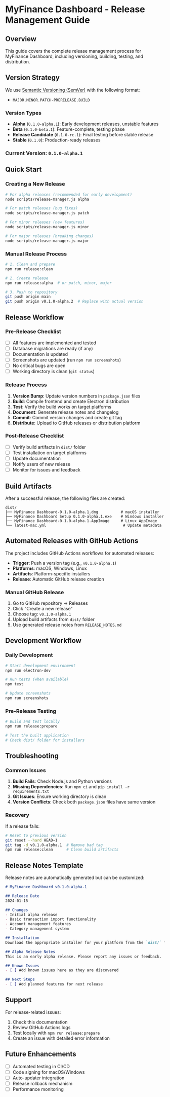 # MyFinance Dashboard - Release Management Guide

## Overview

This guide covers the complete release management process for MyFinance Dashboard, including versioning, building, testing, and distribution.

## Version Strategy

We use [Semantic Versioning (SemVer)](https://semver.org/) with the following format:
- `MAJOR.MINOR.PATCH-PRERELEASE.BUILD`

### Version Types

- **Alpha** (`0.1.0-alpha.1`): Early development releases, unstable features
- **Beta** (`0.1.0-beta.1`): Feature-complete, testing phase
- **Release Candidate** (`0.1.0-rc.1`): Final testing before stable release
- **Stable** (`0.1.0`): Production-ready releases

### Current Version: `0.1.0-alpha.1`

## Quick Start

### Creating a New Release

```bash
# For alpha releases (recommended for early development)
node scripts/release-manager.js alpha

# For patch releases (bug fixes)
node scripts/release-manager.js patch

# For minor releases (new features)
node scripts/release-manager.js minor

# For major releases (breaking changes)
node scripts/release-manager.js major
```

### Manual Release Process

```bash
# 1. Clean and prepare
npm run release:clean

# 2. Create release
npm run release:alpha  # or patch, minor, major

# 3. Push to repository
git push origin main
git push origin v0.1.0-alpha.2  # Replace with actual version
```

## Release Workflow

### Pre-Release Checklist

- [ ] All features are implemented and tested
- [ ] Database migrations are ready (if any)
- [ ] Documentation is updated
- [ ] Screenshots are updated (run `npm run screenshots`)
- [ ] No critical bugs are open
- [ ] Working directory is clean (`git status`)

### Release Process

1. **Version Bump**: Update version numbers in `package.json` files
2. **Build**: Compile frontend and create Electron distribution
3. **Test**: Verify the build works on target platforms
4. **Document**: Generate release notes and changelog
5. **Commit**: Commit version changes and create git tag
6. **Distribute**: Upload to GitHub releases or distribution platform

### Post-Release Checklist

- [ ] Verify build artifacts in `dist/` folder
- [ ] Test installation on target platforms
- [ ] Update documentation
- [ ] Notify users of new release
- [ ] Monitor for issues and feedback

## Build Artifacts

After a successful release, the following files are created:

```
dist/
├── MyFinance Dashboard-0.1.0-alpha.1.dmg          # macOS installer
├── MyFinance Dashboard Setup 0.1.0-alpha.1.exe    # Windows installer
├── MyFinance Dashboard-0.1.0-alpha.1.AppImage     # Linux AppImage
└── latest-mac.yml                                  # Update metadata
```

## Automated Releases with GitHub Actions

The project includes GitHub Actions workflows for automated releases:

- **Trigger**: Push a version tag (e.g., `v0.1.0-alpha.1`)
- **Platforms**: macOS, Windows, Linux
- **Artifacts**: Platform-specific installers
- **Release**: Automatic GitHub release creation

### Manual GitHub Release

1. Go to GitHub repository → Releases
2. Click "Create a new release"
3. Choose tag: `v0.1.0-alpha.1`
4. Upload build artifacts from `dist/` folder
5. Use generated release notes from `RELEASE_NOTES.md`

## Development Workflow

### Daily Development

```bash
# Start development environment
npm run electron-dev

# Run tests (when available)
npm test

# Update screenshots
npm run screenshots
```

### Pre-Release Testing

```bash
# Build and test locally
npm run release:prepare

# Test the built application
# Check dist/ folder for installers
```

## Troubleshooting

### Common Issues

1. **Build Fails**: Check Node.js and Python versions
2. **Missing Dependencies**: Run `npm ci` and `pip install -r requirements.txt`
3. **Git Issues**: Ensure working directory is clean
4. **Version Conflicts**: Check both `package.json` files have same version

### Recovery

If a release fails:

```bash
# Reset to previous version
git reset --hard HEAD~1
git tag -d v0.1.0-alpha.1  # Remove bad tag
npm run release:clean      # Clean build artifacts
```

## Release Notes Template

Release notes are automatically generated but can be customized:

```markdown
# MyFinance Dashboard v0.1.0-alpha.1

## Release Date
2024-01-15

## Changes
- Initial alpha release
- Basic transaction import functionality
- Account management features
- Category management system

## Installation
Download the appropriate installer for your platform from the `dist/` folder.

## Alpha Release Notes
This is an early alpha release. Please report any issues or feedback.

## Known Issues
- [ ] Add known issues here as they are discovered

## Next Steps
- [ ] Add planned features for next release
```

## Support

For release-related issues:
1. Check this documentation
2. Review GitHub Actions logs
3. Test locally with `npm run release:prepare`
4. Create an issue with detailed error information

## Future Enhancements

- [ ] Automated testing in CI/CD
- [ ] Code signing for macOS/Windows
- [ ] Auto-updater integration
- [ ] Release rollback mechanism
- [ ] Performance monitoring
